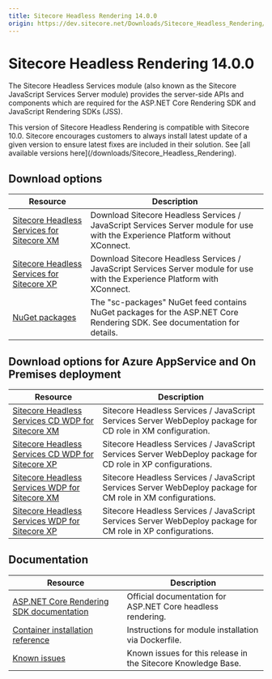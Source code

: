 ```yaml
---
title: Sitecore Headless Rendering 14.0.0
origin: https://dev.sitecore.net/Downloads/Sitecore_Headless_Rendering/140/Sitecore_Headless_Rendering_1400.aspx
---
```


# Sitecore Headless Rendering 14.0.0

The Sitecore Headless Services module (also known as the Sitecore JavaScript Services Server module) provides the server-side APIs and components which are required for the ASP.NET Core Rendering SDK and JavaScript Rendering SDKs (JSS).

  <Alert variant='warning' mb={4}>
    <AlertIcon />
    This version of Sitecore Headless Rendering is compatible with Sitecore 10.0.
  </Alert>
  
  <Alert variant='warning' mb={4}>
    <AlertIcon />
    Sitecore encourages customers to always install latest update of a given version to ensure latest fixes are included in their solution. See [all available versions here](/downloads/Sitecore_Headless_Rendering).
  </Alert>
  

## Download options

 | Resource | Description |
 | --- | --- |
 | [Sitecore Headless Services for Sitecore XM](https://sitecoredev.azureedge.net/~/media/25BEA82EA2854ED6B14301AEEE14FB41.ashx?date=20200729T125610) | Download Sitecore Headless Services / JavaScript Services Server module for use with the Experience Platform without XConnect. |
 | [Sitecore Headless Services for Sitecore XP](https://sitecoredev.azureedge.net/~/media/47F10159903D4D44A3CD66FEBEE6516E.ashx?date=20200729T125610) | Download Sitecore Headless Services / JavaScript Services Server module for use with the Experience Platform with XConnect. |
 | [NuGet packages](https://sitecore.myget.org/feed/sc-packages/package/nuget/Sitecore.AspNet.RenderingEngine) | The "sc-packages" NuGet feed contains NuGet packages for the ASP.NET Core Rendering SDK. See documentation for details. |

## Download options for Azure AppService and On Premises deployment

 | Resource | Description |
 | --- | --- |
 | [Sitecore Headless Services CD WDP for Sitecore XM](https://sitecoredev.azureedge.net/~/media/D8E316D73DB54140B5C07185A056B640.ashx?date=20200729T125634) | Sitecore Headless Services / JavaScript Services Server WebDeploy package for CD role in XM configuration. |
 | [Sitecore Headless Services CD WDP for Sitecore XP](https://sitecoredev.azureedge.net/~/media/954629E285C145DEB1D343680BF9884E.ashx?date=20200729T125634) | Sitecore Headless Services / JavaScript Services Server WebDeploy package for CD role in XP configurations. |
 | [Sitecore Headless Services WDP for Sitecore XM](https://sitecoredev.azureedge.net/~/media/DB53E8083B1944B2AAD5980CCE221070.ashx?date=20200729T125634) | Sitecore Headless Services / JavaScript Services Server WebDeploy package for CM role in XM configurations. |
 | [Sitecore Headless Services WDP for Sitecore XP](https://sitecoredev.azureedge.net/~/media/497E3634E3FA41258BDD6FCB69CB3D6F.ashx?date=20200729T125634) | Sitecore Headless Services / JavaScript Services Server WebDeploy package for CM role in XP configurations. |

## Documentation

 | Resource | Description |
 | --- | --- |
 | [ASP.NET Core Rendering SDK documentation](https://doc.sitecore.com/developers/100/developer-tools/en/sitecore-headless-development.html) | Official documentation for ASP.NET Core headless rendering. |
 | [Container installation reference](https://containers.doc.sitecore.com/docs/module-reference#javascript-services-jss–sitecore-headless-services) | Instructions for module installation via Dockerfile. |
 | [Known issues](https://kb.sitecore.net/articles/661975) | Known issues for this release in the Sitecore Knowledge Base. |